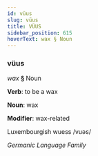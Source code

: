 ```yaml
---
id: vüus
slug: vüus
title: VÜUS
sidebar_position: 615
hoverText: wax § Noun
---
```


### vüus

*wax* **§** Noun

**Verb**: to be a wax

**Noun**: wax

**Modifier**: wax-related

Luxembourgish wuess /vuəs/

*Germanic Language Family*